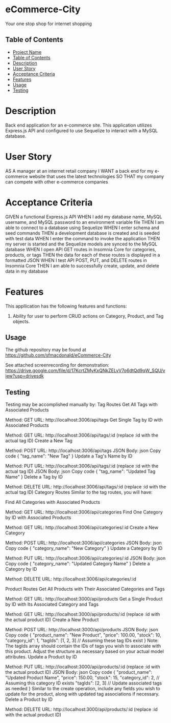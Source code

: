 # eCommerce-City
Your one stop shop for internet shopping

## Table of Contents

- [Project Name](#eCommerce-City)
- [Table of Contents](#table-of-contents)
- [Description](#description)
- [User Story](#user-story)
- [Acceptance Criteria](#acceptance-criteria)
- [Features](#features)
- [Usage](#usage)
- [Testing](#testing)

# Description

Back end application for an e-commerce site. This application utilizes Express.js API and configured to use Sequelize to interact with a MySQL database.

# User Story

AS A manager at an internet retail company
I WANT a back end for my e-commerce website that uses the latest technologies
SO THAT my company can compete with other e-commerce companies

# Acceptance Criteria

GIVEN a functional Express.js API
WHEN I add my database name, MySQL username, and MySQL password to an environment variable file
THEN I am able to connect to a database using Sequelize
WHEN I enter schema and seed commands
THEN a development database is created and is seeded with test data
WHEN I enter the command to invoke the application
THEN my server is started and the Sequelize models are synced to the MySQL database
WHEN I open API GET routes in Insomnia Core for categories, products, or tags
THEN the data for each of these routes is displayed in a formatted JSON
WHEN I test API POST, PUT, and DELETE routes in Insomnia Core
THEN I am able to successfully create, update, and delete data in my database

# Features

This appllication has the following features and functions:

1. Ability for user to perform CRUD actions on Category, Product, and Tag objects.

## Usage

The github repository may be found at https://github.com/sfmacdonald/eCommerce-City

See attached screenrecording for demonstration: https://drive.google.com/file/d/17KcrtZMyKxQNkZELyV7o6dtQd9qW_SQU/view?usp=drivesdk

## Testing

Testing may be accomplished manually by:
Tag Routes
Get All Tags with Associated Products

Method: GET
URL: http://localhost:3006/api/tags
Get Single Tag by ID with Associated Products

Method: GET
URL: http://localhost:3006/api/tags/:id (replace :id with the actual tag ID)
Create a New Tag

Method: POST
URL: http://localhost:3006/api/tags
JSON Body:
json
Copy code
{
  "tag_name": "New Tag"
}
Update a Tag's Name by ID

Method: PUT
URL: http://localhost:3006/api/tags/:id (replace :id with the actual tag ID)
JSON Body:
json
Copy code
{
  "tag_name": "Updated Tag Name"
}
Delete a Tag by ID

Method: DELETE
URL: http://localhost:3006/api/tags/:id (replace :id with the actual tag ID)
Category Routes
Similar to the tag routes, you will have:

Find All Categories with Associated Products

Method: GET
URL: http://localhost:3006/api/categories
Find One Category by ID with Associated Products

Method: GET
URL: http://localhost:3006/api/categories/:id
Create a New Category

Method: POST
URL: http://localhost:3006/api/categories
JSON Body:
json
Copy code
{
  "category_name": "New Category"
}
Update a Category by ID

Method: PUT
URL: http://localhost:3006/api/categories/:id
JSON Body:
json
Copy code
{
  "category_name": "Updated Category Name"
}
Delete a Category by ID

Method: DELETE
URL: http://localhost:3006/api/categories/:id

Product Routes
Get All Products with Their Associated Categories and Tags

Method: GET
URL: http://localhost:3000/api/products
Get a Single Product by ID with Its Associated Category and Tags

Method: GET
URL: http://localhost:3000/api/products/:id (replace :id with the actual product ID)
Create a New Product

Method: POST
URL: http://localhost:3000/api/products
JSON Body:
json
Copy code
{
  "product_name": "New Product",
  "price": 100.00,
  "stock": 10,
  "category_id": 1,
  "tagIds": [1, 2, 3] // Assuming these tag IDs exist
}
Note: The tagIds array should contain the IDs of tags you wish to associate with this product. Adjust the structure as necessary based on your actual model attributes.
Update a Product by ID

Method: PUT
URL: http://localhost:3000/api/products/:id (replace :id with the actual product ID)
JSON Body:
json
Copy code
{
  "product_name": "Updated Product Name",
  "price": 150.00,
  "stock": 15,
  "category_id": 2, // Assuming this category ID exists
  "tagIds": [2, 3] // Update associated tags as needed
}
Similar to the create operation, include any fields you wish to update for the product, along with updated tag associations if necessary.
Delete a Product by ID

Method: DELETE
URL: http://localhost:3000/api/products/:id (replace :id with the actual product ID)
